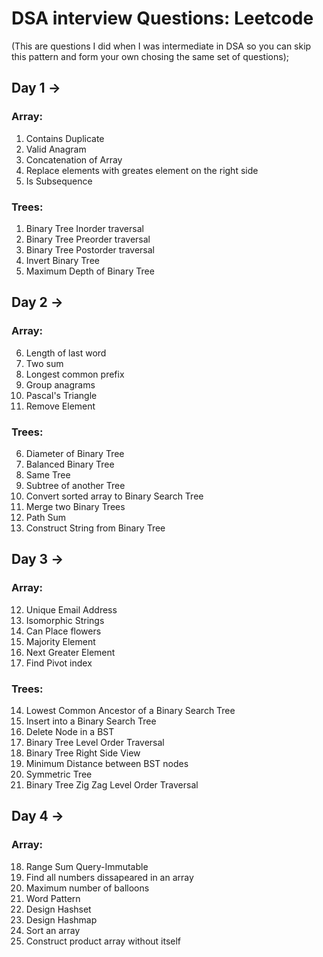 # DSA interview Questions: Leetcode
(This are questions I did when I was intermediate in DSA so you can skip this pattern and form your own chosing the same set of questions);

## Day 1 ->

### Array:
1. Contains Duplicate
2. Valid Anagram
3. Concatenation of Array
4. Replace elements with greates element on the right side
5. Is Subsequence

### Trees:
1. Binary Tree Inorder traversal
2. Binary Tree Preorder traversal
3. Binary Tree Postorder traversal
4. Invert Binary Tree
5. Maximum Depth of Binary Tree 


## Day 2 ->

### Array:
6. Length of last word
7. Two sum
8. Longest common prefix
9. Group anagrams
10. Pascal's Triangle
11. Remove Element

### Trees:
6. Diameter of Binary Tree
7. Balanced Binary Tree
8. Same Tree
9. Subtree of another Tree
10. Convert sorted array to Binary Search Tree
11. Merge two Binary Trees
12. Path Sum
13. Construct String from Binary Tree


## Day 3 -> 

### Array:
12. Unique Email Address
13. Isomorphic Strings
14. Can Place flowers
15. Majority Element
16. Next Greater Element
17. Find Pivot index

### Trees:
14. Lowest Common Ancestor of a Binary Search Tree
15. Insert into a Binary Search Tree
16. Delete Node in a BST
17. Binary Tree Level Order Traversal
18. Binary Tree Right Side View
19. Minimum Distance between BST nodes
20. Symmetric Tree
21. Binary Tree Zig Zag Level Order Traversal

## Day 4 ->

### Array:
18. Range Sum Query-Immutable
19. Find all numbers dissapeared in an array
20. Maximum number of balloons
21. Word Pattern
22. Design Hashset
23. Design Hashmap
24. Sort an array
25. Construct product array without itself
